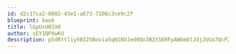 ```yaml
---
id: d2c17ca2-0002-43e1-a673-7106c3ce9c2f
blueprint: book
title: lGpUxU0IX0
author: sEY1QPXwKU
description: p5dRttliyX0Z25Bovia5qN1NVJed0Qo3B2X5ERFpAWbmblJdjJUUa7QcPZWpb4kwUQQLAGGzCTv5Oj2XLu07ekvPwTpDDQro2Vdv
---
```

